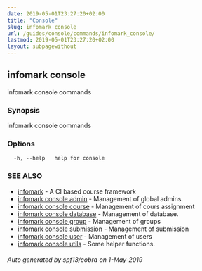 ```yaml
---
date: 2019-05-01T23:27:20+02:00
title: "Console"
slug: infomark_console
url: /guides/console/commands/infomark_console/
lastmod: 2019-05-01T23:27:20+02:00
layout: subpagewithout
---
```


## infomark console

infomark console commands

### Synopsis

infomark console commands

### Options

```
  -h, --help   help for console
```

### SEE ALSO

* [infomark](/guides/console/commands/infomark/)	 - A CI based course framework
* [infomark console admin](/guides/console/commands/infomark_console_admin/)	 - Management of global admins.
* [infomark console course](/guides/console/commands/infomark_console_course/)	 - Management of cours assignment
* [infomark console database](/guides/console/commands/infomark_console_database/)	 - Management of database.
* [infomark console group](/guides/console/commands/infomark_console_group/)	 - Management of groups
* [infomark console submission](/guides/console/commands/infomark_console_submission/)	 - Management of submission
* [infomark console user](/guides/console/commands/infomark_console_user/)	 - Management of users
* [infomark console utils](/guides/console/commands/infomark_console_utils/)	 - Some helper functions.

###### Auto generated by spf13/cobra on 1-May-2019
